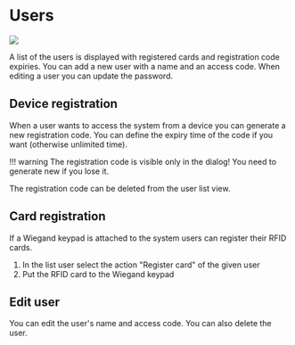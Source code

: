 # Users
<img src="https://img.shields.io/badge/Access-Administrator-red?style=square">

A list of the users is displayed with registered cards and registration code expiries.
You can add a new user with a name and an access code. When editing a user you can update the password.


## Device registration

When a user wants to access the system from a device you can generate a new registration code.
You can define the expiry time of the code if you want (otherwise unlimited time).

!!! warning
    The registration code is visible only in the dialog!
    You need to generate new if you lose it.

The registration code can be deleted from the user list view.


## Card registration

If a Wiegand keypad is attached to the system users can register their RFID cards.

1. In the list user select the action "Register card" of the given user
2. Put the RFID card to the Wiegand keypad


## Edit user

You can edit the user's name and access code. You can also delete the user.